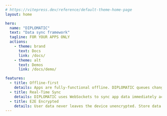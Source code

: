 ```yaml
---
# https://vitepress.dev/reference/default-theme-home-page
layout: home

hero:
  name: "DIPLOMATIC"
  text: "Data sync framework"
  tagline: FOR YOUR APPS ONLY
  actions:
    - theme: brand
      text: Docs
      link: /docs/
    - theme: alt
      text: Demos
      link: /docs/demo/

features:
  - title: Offline-first
    details: Apps are fully-functional offline. DIPLOMATIC queues changes made while offline, then syncs them opporuntistically when back online.
  - title: Real-Time Sync
    details: DIPLOMATIC uses WebSockets to sync app data immediately across all online devices.
  - title: E2E Encrypted
    details: User data never leaves the device unencrypted. Store data on untrusted hosts with confidence.
---
```

